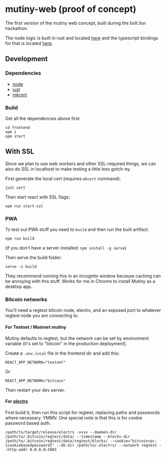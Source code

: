 # mutiny-web (proof of concept)

The first version of the mutiny web concept, built during the bolt.fun hackathon.

The node logic is built in rust and located [here](https://github.com/MutinyWallet/mutiny-node) and the typescript bindings for that is located [here](https://www.npmjs.com/package/@mutinywallet/node-manager).

## Development 

### Dependencies

- [node](https://nodejs.org/en/)
- [just](https://github.com/casey/just)
- [mkcert](https://github.com/FiloSottile/mkcert)

### Build

Get all the dependencies above first.

```
cd frontend
npm i
npm start
```

## With SSL

Since we plan to use web workers and other SSL-required things, we can also do SSL in localhost to make testing a little less gotch-ey.

First generate the local cert (requires `mkcert` command):

```
just cert
```

Then start react with SSL flags:

```
npm run start-ssl
```

### PWA

To test out PWA stuff you need to `build` and then run the built artifact:

```
npm run build
```

(if you don't have a server installed: `npm install -g serve`)

Then serve the build folder:

```
serve -s build
```

They recommend running this in an incognito window because caching can be annoying with this stuff. Works for me in Chrome to install Mutiny as a desktop app.

### Bitcoin networks

You'll need a regtest bitcoin node, electrs, and an exposed port to whatever regtest node you are connecting to.

#### For Testnet / Mainnet mutiny

Mutiny defaults to regtest, but the network can be set by environment variable (it's set to "bitcoin" in the production deployment).

Create a `.env.local` file in the frontend dir and add this:

```
REACT_APP_NETWORK="testnet"
```

Or

```
REACT_APP_NETWORK="bitcoin"
```

Then restart your dev server.

#### For [electrs](https://github.com/Blockstream/electrs)

First build it, then run this script for regtest, replacing paths and passwords where necessary. YMMV. One special note is that this is for cookie password based auth.

```
/path/to/target/release/electrs -vvvv --daemon-dir /path/to/.bitcoin/regtest/data/ --timestamp --blocks-dir /path/to/.bitcoin/regtest/data/regtest/blocks/ --cookie="bitcoinrpc:{cookiebasedpassword}" --db-dir /path/to/.electrs/ --network regtest --http-addr 0.0.0.0:3003
```
